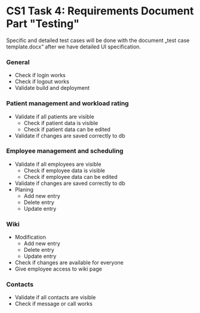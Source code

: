 # CS1 Task 4: Requirements Document Part "Testing"

Specific and detailed test cases will be done with the document „test case template.docx“ after we have detailed UI specification.

### General
* Check if login works
* Check if logout works
* Validate build and deployment

### Patient management and workload rating
* Validate if all patients are visible
    * Check if patient data is visible
    * Check if patient data can be edited
* Validate if changes are saved correctly to db

### Employee management and scheduling
* Validate if all employees are visible
    * Check if employee data is visible
    * Check if employee data can be edited
* Validate if changes are saved correctly to db
* Planing
    * Add new entry
    * Delete entry
    * Update entry
### Wiki
* Modification
    * Add new entry
    * Delete entry
    * Update entry
* Check if changes are available for everyone
* Give employee access to wiki page

### Contacts
* Validate if all contacts are visible
* Check if message or call works